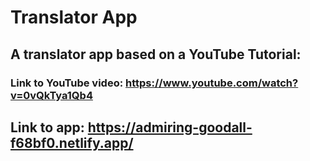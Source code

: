 # Translator App

## A translator app based on a YouTube Tutorial:
### Link to YouTube video: https://www.youtube.com/watch?v=0vQkTya1Qb4

## Link to app: https://admiring-goodall-f68bf0.netlify.app/